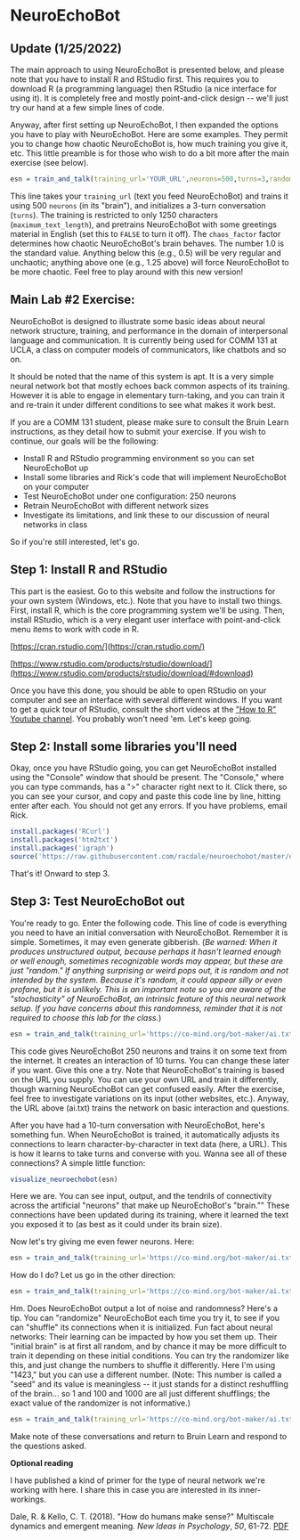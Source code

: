 # NeuroEchoBot

## Update (1/25/2022)

The main approach to using NeuroEchoBot is presented below, and please note that you have to install R and RStudio first. This requires you to download R (a programming language) then RStudio (a nice interface for using it). It is completely free and mostly point-and-click design -- we'll just try our hand at a few simple lines of code.

Anyway, after first setting up NeuroEchoBot, I then expanded the options you have to play with NeuroEchoBot. Here are some examples. They permit you to change how chaotic NeuroEchoBot is, how much training you give it, etc. This little preamble is for those who wish to do a bit more after the main exercise (see below).

```r
esn = train_and_talk(training_url='YOUR_URL',neurons=500,turns=3,randomizer=123,maximum_text_length=1250,chaos_factor=1.25,pretrain=TRUE)
```

This line takes your `training_url` (text you feed NeuroEchoBot) and trains it using 500 `neurons` (in its "brain"), and initializes a 3-turn conversation (`turns`). The training is restricted to only 1250 characters (`maximum_text_length`), and pretrains NeuroEchoBot with some greetings material in English (set this to `FALSE` to turn it off). The `chaos_factor` factor determines how chaotic NeuroEchoBot's brain behaves. The number 1.0 is the standard value. Anything below this (e.g., 0.5) will be very regular and unchaotic; anything above one (e.g., 1.25 above) will force NeuroEchoBot to be more chaotic. Feel free to play around with this new version!

## Main Lab #2 Exercise:

NeuroEchoBot is designed to illustrate some basic ideas about neural network structure, training, and performance in the domain of interpersonal language and communication. It is currently being used for COMM 131 at UCLA, a class on computer models of communicators, like chatbots and so on.

It should be noted that the name of this system is apt. It is a very simple neural network bot that mostly echoes back common aspects of its training. However it is able to engage in elementary turn-taking, and you can train it and re-train it under different conditions to see what makes it work best.

If you are a COMM 131 student, please make sure to consult the Bruin Learn instructions, as they detail how to submit your exercise. If you wish to continue, our goals will be the following:

* Install R and RStudio programming environment so you can set NeuroEchoBot up
* Install some libraries and Rick's code that will implement NeuroEchoBot on your computer
* Test NeuroEchoBot under one configuration: 250 neurons
* Retrain NeuroEchoBot with different network sizes
* Investigate its limitations, and link these to our discussion of neural networks in class

So if you're still interested, let's go.

## Step 1: Install R and RStudio

This part is the easiest. Go to this website and follow the instructions for your own system (Windows, etc.). Note that you have to install two things. First, install R, which is the core programming system we'll be using. Then, install RStudio, which is a very elegant user interface with point-and-click menu items to work with code in R.

[https://cran.rstudio.com/](https://cran.rstudio.com/)

[https://www.rstudio.com/products/rstudio/download/](https://www.rstudio.com/products/rstudio/download/#download)

Once you have this done, you should be able to open RStudio on your computer and see an interface with several different windows. If you want to get a quick tour of RStudio, consult the short videos at the ["How to R" Youtube channel](https://www.youtube.com/channel/UCAeWj0GhZ94wuvOIYu1XVrg). You probably won't need 'em. Let's keep going.

## Step 2: Install some libraries you'll need

Okay, once you have RStudio going, you can get NeuroEchoBot installed using the "Console" window that should be present. The "Console," where you can type commands, has a ">" character right next to it. Click there, so you can see your cursor, and copy and paste this code line by line, hitting enter after each. You should not get any errors. If you have problems, email Rick.

```r
install.packages('RCurl')
install.packages('htm2txt')
install.packages('igraph')
source('https://raw.githubusercontent.com/racdale/neuroechobot/master/esn_functions.R')
```

That's it! Onward to step 3.

## Step 3: Test NeuroEchoBot out

You're ready to go. Enter the following code. This line of code is everything you need to have an initial conversation with NeuroEchoBot. Remember it is simple. Sometimes, it may even generate gibberish. (*Be warned: When it produces unstructured output, because perhaps it hasn't learned enough or well enough, sometimes recognizable words may appear, but these are just "random." If anything surprising or weird pops out, it is random and not intended by the system. Because it's random, it could appear silly or even profane, but it is unlikely. This is an important note so you are aware of the "stochasticity" of NeuroEchoBot, an intrinsic feature of this neural network setup. If you have concerns about this randomness, reminder that it is not required to choose this lab for the class.*) 

```r
esn = train_and_talk(training_url='https://co-mind.org/bot-maker/ai.txt',neurons=250,turns=10)
```

This code gives NeuroEchoBot 250 neurons and trains it on some text from the internet. It creates an interaction of 10 turns. You can change these later if you want. Give this one a try. Note that NeuroEchoBot's training is based on the URL you supply. You can use your own URL and train it differently, though warning NeuroEchoBot can get confused easily. After the exercise, feel free to investigate variations on its input (other websites, etc.). Anyway, the URL above (ai.txt) trains the network on basic interaction and questions.

After you have had a 10-turn conversation with NeuroEchoBot, here's something fun. When NeuroEchoBot is trained, it automatically adjusts its connections to learn character-by-character in text data (here, a URL). This is how it learns to take turns and converse with you. Wanna see all of these connections? A simple little function:

```r
visualize_neuroechobot(esn)
```

Here we are. You can see input, output, and the tendrils of connectivity across the artificial "neurons" that make up NeuroEchoBot's "brain."" These connections have been updated during its training, where it learned the text you exposed it to (as best as it could under its brain size).

Now let's try giving me even fewer neurons. Here:

```r
esn = train_and_talk(training_url='https://co-mind.org/bot-maker/ai.txt',neurons=50,turns=10)
```

How do I do? Let us go in the other direction:

```r
esn = train_and_talk(training_url='https://co-mind.org/bot-maker/ai.txt',neurons=500,turns=10)
```

Hm. Does NeuroEchoBot output a lot of noise and randomness? Here's a tip. You can "randomize" NeuroEchoBot each time you try it, to see if you can "shuffle" its connections when it is initialized. Fun fact about neural networks: Their learning can be impacted by how you set them up. Their "initial brain" is at first all random, and by chance it may be more difficult to train it depending on these initial conditions. You can try the randomizer like this, and just change the numbers to shuffle it differently. Here I'm using "1423," but you can use a different number. (Note: This number is called a "seed" and its value is meaningless -- it just stands for a distinct reshuffling of the brain... so 1 and 100 and 1000 are all just different shufflings; the exact value of the randomizer is not informative.)

```r
esn = train_and_talk(training_url='https://co-mind.org/bot-maker/ai.txt',neurons=500,turns=10,randomizer=1423)
```

Make note of these conversations and return to Bruin Learn and respond to the questions asked.

**Optional reading**

I have published a kind of primer for the type of neural network we're working with here. I share this in case you are interested in its inner-workings.

Dale, R. & Kello, C. T. (2018). "How do humans make sense?" Multiscale dynamics and emergent meaning. *New Ideas in Psychology*, *50*, 61-72. [PDF](https://co-mind.org/rdmaterials/php.cv/pdfs/article/dale_kello_newideas.pdf)




